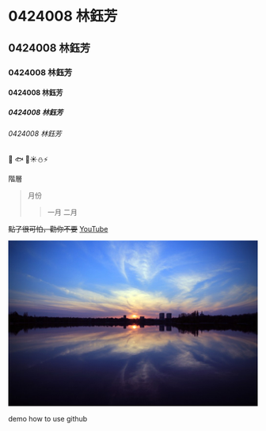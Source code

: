 # 0424008 林鈺芳
## 0424008 林鈺芳
### 0424008 林鈺芳
#### 0424008 林鈺芳
##### 0424008 林鈺芳
###### 0424008 林鈺芳

:penguin:
:fish:
:whale2::sunny::snowman::zap:

階層

>月份
>>一月
>>二月


~~點了很可怕，勸你不要~~
[YouTube](https://www.youtube.com/)



![](123.jpg "風景")


demo how to use github

